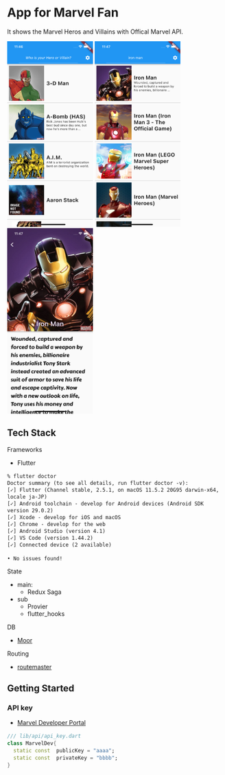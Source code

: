 # App for Marvel Fan

It shows the Marvel Heros and Villains with Offical Marvel API.

<img src="./sceenshots/main-list.png" width="200" />
<img src="./sceenshots/main-search.png" width="200" />
<img src="./sceenshots/detail-chara-header.png" width="200" />



## Tech Stack

Frameworks

- Flutter

```shell
% flutter doctor
Doctor summary (to see all details, run flutter doctor -v):
[✓] Flutter (Channel stable, 2.5.1, on macOS 11.5.2 20G95 darwin-x64, locale ja-JP)
[✓] Android toolchain - develop for Android devices (Android SDK version 29.0.2)
[✓] Xcode - develop for iOS and macOS
[✓] Chrome - develop for the web
[✓] Android Studio (version 4.1)
[✓] VS Code (version 1.44.2)
[✓] Connected device (2 available)

• No issues found!
```

State

- main:
	- Redux Saga
- sub
	- Provier
	- flutter_hooks

DB

- [Moor](https://moor.simonbinder.eu/)

Routing

- [routemaster](https://pub.dev/packages/routemaster)

## Getting Started

### API key


- [Marvel Developer Portal](https://developer.marvel.com/)


```dart
/// lib/api/api_key.dart
class MarvelDev{
  static const  publicKey = "aaaa";
  static const  privateKey = "bbbb";
}

```

